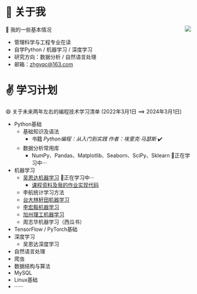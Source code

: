 # 👋 关于我

🤔 我的一些基本情况
<img align="right" src="https://github-readme-stats.vercel.app/api?username=Duguce&show_icons=true&icon_color=CE1D2D&text_color=718096&bg_color=ffffff&hide_title=true" />
- 管理科学与工程专业在读
- 自学Python / 机器学习 / 深度学习
- 研究方向：数据分析 / 自然语言处理
- 邮箱：zhgyqc@163.com

# :v: 学习计划

😄 关于未来两年左右的编程技术学习清单 (2022年3月1日 ==> 2024年3月1日)

- Python基础
  - 基础知识及语法
    - 书籍 *Python编程：从入门到实践 作者：埃里克·马瑟斯* :heavy_check_mark:
  - 数据分析常用库
    - NumPy、Pandas、Matplotlib、Seaborn、SciPy、Sklearn 🌱正在学习中···
- 机器学习
  - [吴恩达机器学习](https://www.coursera.org/learn/machine-learning) 🌱正在学习中···
    - [课程资料及我的作业实现代码](https://github.com/Duguce/Coursera-ML-AndrewNg-Homework)
  - 李航统计学习方法
  - [台大林轩田机器学习](https://www.youtube.com/c/hsuantien/playlists)
  - [李宏毅机器学习](https://www.youtube.com/c/HungyiLeeNTU)
  - [加州理工机器学习](https://home.work.caltech.edu/telecourse.html)
  - 周志华机器学习（西瓜书）
- TensorFlow / PyTorch基础
- 深度学习
  - 吴恩达深度学习
- 自然语言处理
- 爬虫
- 数据结构与算法
- MySQL
- Linux基础
- ······

<!--

- 🔭 I’m currently working on ...

- 🌱 I’m currently learning ...

- 👯 I’m looking to collaborate on ...

- 🤔 I’m looking for help with ...

- 💬 Ask me about ...

- 📫 How to reach me: ...

- 😄 Pronouns: ...

- ⚡ Fun fact: ...

- :white_check_mark:

- :black_square_button:

  -->
